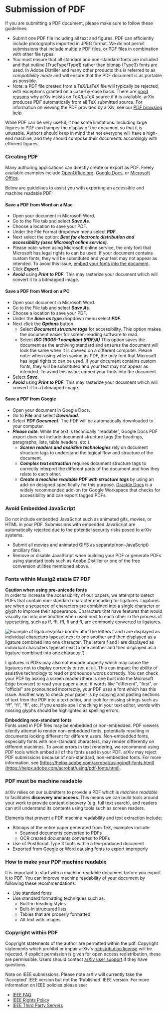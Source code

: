 # Submission of PDF

If you are submitting a PDF document, please make sure to follow these
guidelines:

-   Submit one PDF file including all text and figures. PDF can
    efficiently include photographs imported in JPEG format. We do not
    permit submissions that include multiple PDF files, or PDF files in
    combination with other file types.
-   You must ensure that all standard and non-standard fonts are included and that
    outline (TrueType/Type1) rather than bitmap (Type3) fonts are used.
    In Adobe Distiller and many other products this is referred to as
    *compatibility mode* and will ensure that the PDF document is as
    portable as possible.
-   Note: a PDF file created from a TeX/LaTeX file will typically be rejected, with exceptions granted on a case-by-case basis.
    There are [good reasons](faq/whytex.md) why arXiv insists on
    TeX/LaTeX source if it is available. arXiv produces PDF
    automatically from all TeX submitted source. For information on
    viewing the PDF provided by arXiv, see our [PDF browsing
    help](pdf.md).

While PDF can be very useful, it has some limitations. Including large figures in PDF can hamper the
display of the document so that it is unusable. Authors should keep in
mind that not everyone will have a high-end machine, and they should
compose their documents accordingly with efficient figures.

### Creating PDF ###

Many authoring applications can directly create or export as PDF. Freely
available examples include [OpenOffice.org](http://www.openoffice.org/),
[Google Docs](http://docs.google.com), or [Microsoft Office](https://www.microsoft.com/en-us/microsoft-365/microsoft-office).

Below are guidelines to assist you with exporting an accessible and machine readable PDF:

#### Save a PDF from Word on a Mac ####

- Open your document in Microsoft Word.
- Go to the File tab and select ***Save As***.
- Choose a location to save your PDF.
- Under the File Format dropdown menu select ***PDF***.
- Next select the option: ***Best for electronic distribution and accessibility (uses Microsoft online service)***.
- Please note: when using Microsoft online service, the only font that Microsoft has legal rights to can be used. If your document contains custom fonts, they will be substituted and your text may not appear as intended. To avoid this issue, [embed your fonts into the document](https://support.microsoft.com/en-us/office/benefits-of-embedding-custom-fonts-cb3982aa-ea76-4323-b008-86670f222dbc#OfficeVersion=macOS&officeversion=macos). 
- Click ***Export***.
- ***Avoid*** using ***Print to PDF***. This may rasterize your document which will convert it to a bitmapped image.

#### Save a PDF from Word on a PC ####

- Open your document in Microsoft Word.
- Go to the File tab and select ***Save As***.
- Choose a location to save your PDF.
- Under the ***Save as type*** dropdown menu select ***PDF***.
- Next click the ***Options*** button.
    - Select ***Document structure tags*** for accessibility.
This option makes the document easier for screen-reading software to read.
    - Select ***ISO 19005-1 compliant (PDF/A)***
This option saves the document as the archiving standard and ensures the document will look the same when it is opened on a different computer.
Please note: when using when saving as PDF, the only font that Microsoft has legal rights to can be used. If your document contains custom fonts, they will be substituted and your text may not appear as intended. To avoid this issue, embed your fonts into the document. 
- Select ***Save***.
- ***Avoid*** using ***Print to PDF***. This may rasterize your document which will convert it to a bitmapped image.

#### Save a PDF from Google ####

- Open your document in Google Docs.
- Go to ***File*** and select ***Download***.
- Select ***PDF Document***.
The PDF will be automatically downloaded to your computer.
- ***Please note***: While the text is technically “readable”, Google Docs PDF export does not include document structure tags (for headings, paragraphs, lists, table headers, etc.). 
    - ***Screen readers and assistive technologies*** rely on document structure tags to understand the logical flow and structure of the document.
    - ***Complex text extraction*** requires document structure tags to correctly interpret the different parts of the document and how they relate to each other.
    - ***Create a machine readable PDF with structure tags*** by using an add-on designed specifically for this purpose. [Grackle Docs](https://workspace.google.com/marketplace/app/grackle_docs/1085622905455) is a widely recommended add-on for Google Workspace that checks for accessibility and can export tagged PDFs.


### Avoid Embedded JavaScript ###

Do not include embedded JavaScript such as animated gifs, movies, or HTML in your PDF. Submissions with embedded JavaScript are automatically rejected due to the potential security risks posed to arXiv systems. 

- Submit all movies and animated GIFS as separate(non-JavaScript) ancillary files.
- Remove or disable JavaScript when building your PDF or generate PDFs using standard tools such as Adobe Distiller or one of the free conversion utilities mentioned above. 

### Fonts within Musig2 stable E7 PDF ###


**Caution when using pre-unicode fonts**  
In order to increase the accessibility of our papers, we attempt to detect PDFs that contain non-standard character encoding for ligatures. Ligatures are when a sequence of characters are combined into a single character or glyph to improve their appearance. Characters that have features that would visually run into one another when used next to each other in the process of typesetting, such as ff, ffi, ffl, fi and fl, are commonly converted to ligatures.

![Example of ligatures](../about/images/ligatureExampleResized.png){mkd-border alt='The letters f and i are displayed as individual characters typeset next to one another and then displayed as a ligature combined into one character. The letters f and l are displayed as individual characters typeset next to one another and then displayed as a ligature combined into one character.'}

Ligatures in PDFs may also not encode properly which may cause the ligatures not to display correctly or not at all. This can impact the ability of assistive technology to read or pronounce words correctly. You can check your PDF by asking a screen reader (there is one built into the Microsoft Edge browser) to read your paper aloud; if words like "different", "first", or "official" are pronounced incorrectly, your PDF uses a font which has this issue. Another way to check your paper is by copying and pasting sections of text from the PDF into a text editor, and look for missing strings such as “ff”, “fi”, “fl”, etc.  If you enable spell checking in your text editor, words with missing glyphs should be highlighted as spelling errors.

**Embedding non-standard fonts**  
Fonts used in PDF files may be embedded or non-embedded. PDF viewers silently attempt to render non-embedded fonts, potentially resulting in documents looking different for different users. Non-embedded fonts, especially fonts with non-standard characters,  may render differently on different machines. To avoid errors in text rendering, we recommend using PDF tools which embed all of the fonts used in your PDF. arXiv may reject PDF submissions because of non-standard, non-embedded fonts. For more information, see [https://helpx.adobe.com/acrobat/using/pdf-fonts.html](https://helpx.adobe.com/acrobat/using/pdf-fonts.html).

### PDF must be machine readable ###

arXiv relies on our submitters to provide a PDF which is *machine readable*
to facilitates **discovery and access**. This means we can build tools around your work to provide content discovery (e.g. full text search), and readers can still understand its contents using tools such as screen readers.

Elements that prevent a PDF machine readability and text extraction include: 
- Bitmaps of the entire paper generated from TeX, examples include: 
    - Scanned documents converted to PDFs
    - OCR created documents converted to PDFs 
- Use of PostScript Type 3 fonts within a tex-produced document
- Exported from Google or Word causing fonts to export improperly

### How to make your PDF machine readable ###

It is important to start with a machine readable document before you export it to PDF. You can improve machine readability of your document by following these recommendations:
- Use standard fonts
- Use standard formatting techniques such as: 
    - Built-in heading styles
    - Built-in structured lists
    - Tables that are properly formatted
    - Alt text with images

### Copyright within PDF ###


Copyright statements of the author are permitted within the pdf. Copyright
statements which prohibit or impair arXiv's [redistribution license](license/index.md) will be rejected. If explicit permission is
given for open access redistribution, these are permissible.
Users should contact [arXiv user support](https://arxiv.org/support) if they have questions.

Note on IEEE submissions. Please note arXiv will currently take the
'Accepted' IEEE version but not the 'Published' IEEE version. For more
information on IEEE policies please see:

-   [IEEE
    FAQ](https://www.ieee.org/content/dam/ieee-org/ieee/web/org/pubs/author_version_faq.pdf)
-   [IEEE Rights
    Policy](http://www.ieee.org/publications_standards/publications/rights/rights_policies.html)
-   [IEEE Third Party
    Servers](http://www.ieee.org/publications_standards/publications/rights/thirdpartyservers.html#sect2)
